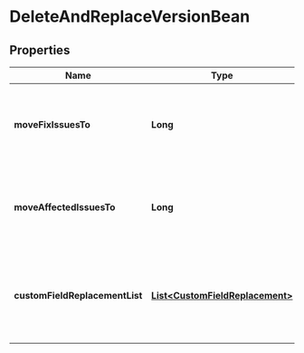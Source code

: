 # DeleteAndReplaceVersionBean

## Properties
Name | Type | Description | Notes
------------ | ------------- | ------------- | -------------
**moveFixIssuesTo** | **Long** | The ID of the version to update &#x60;fixVersion&#x60; to when the field contains the deleted version. |  [optional]
**moveAffectedIssuesTo** | **Long** | The ID of the version to update &#x60;affectedVersion&#x60; to when the field contains the deleted version. |  [optional]
**customFieldReplacementList** | [**List&lt;CustomFieldReplacement&gt;**](CustomFieldReplacement.md) | An array of custom field IDs (&#x60;customFieldId&#x60;) and version IDs (&#x60;moveTo&#x60;) to update when the fields contain the deleted version. |  [optional]
